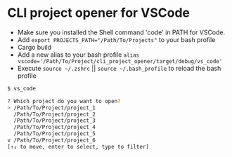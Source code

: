 # CLI project opener for VSCode

- Make sure you installed the Shell command 'code' in PATH for VSCode.
- Add `export PROJECTS_PATH="/Path/To/Projects"` to your bash profile
- Cargo build
- Add a new alias to your bash profile `alias vscode='/Path/To/Project/cli_project_opener/target/debug/vs_code'`
- Execute `source ~/.zshrc` || `source ~/.bash_profile` to reload the bash profile

```bash
$ vs_code

? Which project do you want to open?
> /Path/To/Project/project_1
  /Path/To/Project/project_2
  /Path/To/Project/project_3
  /Path/To/Project/project_4
  /Path/To/Project/project_5
v /Path/To/Project/project_6
[↑↓ to move, enter to select, type to filter]
```
